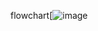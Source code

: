 flowchart[![image](https://github.com/Raimo33/get_next_line/assets/104778891/11250d69-65c9-4a53-92c3-7d98cdb3a052)
